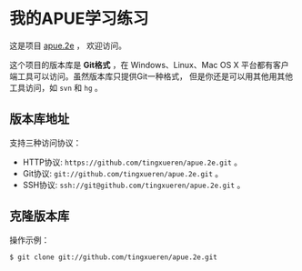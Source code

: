 # 我的APUE学习练习

这是项目 [apue.2e](https://github.com/tingxueren/apue.2e) ，
欢迎访问。

这个项目的版本库是 **Git格式** ，在 Windows、Linux、Mac OS X
平台都有客户端工具可以访问。虽然版本库只提供Git一种格式，
但是你还是可以用其他用其他工具访问，如 ``svn`` 和 ``hg`` 。

## 版本库地址

支持三种访问协议：

* HTTP协议: `https://github.com/tingxueren/apue.2e.git` 。
* Git协议: `git://github.com/tingxueren/apue.2e.git` 。
* SSH协议: `ssh://git@github.com/tingxueren/apue.2e.git` 。

## 克隆版本库

操作示例：

    $ git clone git://github.com/tingxueren/apue.2e.git
